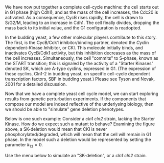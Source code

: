 We have now put together a complete cell-cycle machine: the cell
starts out in G1 phase (high Cdh1), and as the mass of the cell increases,
the Cdc20 is activated. As a consequence, CycB rises rapidly, the cell is
drawn to S/G2/M, leading to an increase in Cdh1. The cell finally divides,
dropping the mass back to its initial value, and the G1 configuration is 
readopted.

In the budding yeast, a few other molecular players contribute to this story.
The first, is the CycB/Cdk1 inhibitor/binding partner, denoted the *C*yclin
dependent-*K*inase *I*nhibitor, or CKI. This molecule initially binds, and inactivates
CycB/Cdk1 activity, but this inhibition decreases as the mass of the cell increases.
Simultaneously, the cell "commits" to S-phase, known as the START transition; this
is signaled by the activity of a "Starter Kinases" denoted SK, which are A-type cyclins,
expressed in G1. (The expression of these cyclins, Cln1-2 in budding yeast,
 on specific cell-cycle dependent transcription factors, SBF in budding yeast.)
Please see Tyson and Novak, 2001 for a detailed discussion.

Now that we have a complete yeast cell cycle model, we can start exploring
results from genetic perturbation experiments. If the components that compose
our model are indeed reflective of the underlysing biology, then we should be 
able to "simulate" gene deletion phenotypes.

Below is one such example: Consider a *cln1 cln2* strain, lacking the Starter Kinase.
How do we expect such a mutant to behave? Examining the figure above, a SK-deletion
would mean that CKI is never phosphorylated/degraded, which will mean that the cell
will remain in G1 phase. In the model such a deletion would be represented by setting
the parameter $k_{13}=0$. 

Use the menu below to simulate an "SK-deletion", or a *cln1 cln2* strain.

